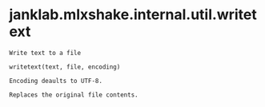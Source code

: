# janklab.mlxshake.internal.util.writetext

```text
Write text to a file

writetext(text, file, encoding)

Encoding deaults to UTF-8.

Replaces the original file contents.

```

